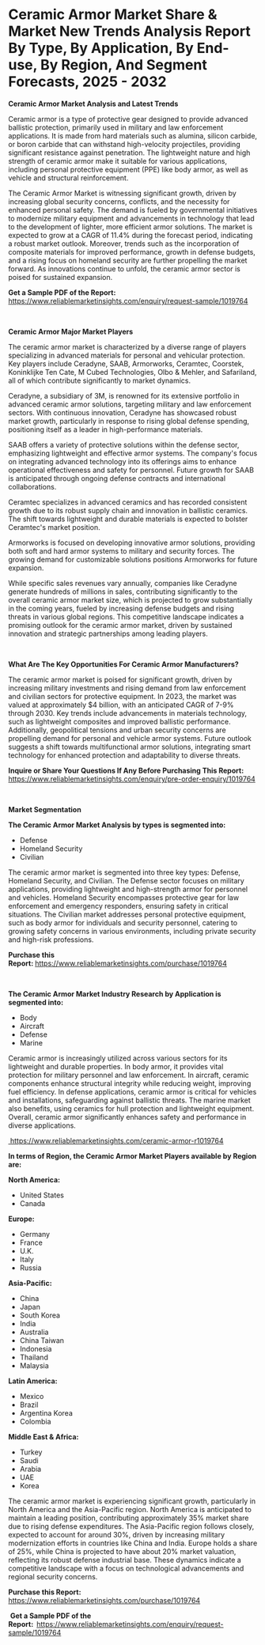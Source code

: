 <p><h1>Ceramic Armor Market Share & Market New Trends Analysis Report By Type, By Application, By End-use, By Region, And Segment Forecasts, 2025 - 2032</h1></p><p><strong>Ceramic Armor Market Analysis and Latest Trends</strong></p>
<p><p>Ceramic armor is a type of protective gear designed to provide advanced ballistic protection, primarily used in military and law enforcement applications. It is made from hard materials such as alumina, silicon carbide, or boron carbide that can withstand high-velocity projectiles, providing significant resistance against penetration. The lightweight nature and high strength of ceramic armor make it suitable for various applications, including personal protective equipment (PPE) like body armor, as well as vehicle and structural reinforcement.</p><p>The Ceramic Armor Market is witnessing significant growth, driven by increasing global security concerns, conflicts, and the necessity for enhanced personal safety. The demand is fueled by governmental initiatives to modernize military equipment and advancements in technology that lead to the development of lighter, more efficient armor solutions. The market is expected to grow at a CAGR of 11.4% during the forecast period, indicating a robust market outlook. Moreover, trends such as the incorporation of composite materials for improved performance, growth in defense budgets, and a rising focus on homeland security are further propelling the market forward. As innovations continue to unfold, the ceramic armor sector is poised for sustained expansion.</p></p>
<p><strong>Get a Sample PDF of the Report:&nbsp;</strong> <a href="https://www.reliablemarketinsights.com/enquiry/request-sample/1019764?utm_campaign=3325&utm_medium=2&utm_source=Github&utm_content=ia&utm_term=17042025&utm_id=ceramic-armor">https://www.reliablemarketinsights.com/enquiry/request-sample/1019764</a></p>
<p>&nbsp;</p>
<p><strong>Ceramic Armor Major Market Players</strong></p>
<p><p>The ceramic armor market is characterized by a diverse range of players specializing in advanced materials for personal and vehicular protection. Key players include Ceradyne, SAAB, Armorworks, Ceramtec, Coorstek, Koninklijke Ten Cate, M Cubed Technologies, Olbo & Mehler, and Safariland, all of which contribute significantly to market dynamics.</p><p>Ceradyne, a subsidiary of 3M, is renowned for its extensive portfolio in advanced ceramic armor solutions, targeting military and law enforcement sectors. With continuous innovation, Ceradyne has showcased robust market growth, particularly in response to rising global defense spending, positioning itself as a leader in high-performance materials.</p><p>SAAB offers a variety of protective solutions within the defense sector, emphasizing lightweight and effective armor systems. The company's focus on integrating advanced technology into its offerings aims to enhance operational effectiveness and safety for personnel. Future growth for SAAB is anticipated through ongoing defense contracts and international collaborations.</p><p>Ceramtec specializes in advanced ceramics and has recorded consistent growth due to its robust supply chain and innovation in ballistic ceramics. The shift towards lightweight and durable materials is expected to bolster Ceramtec's market position.</p><p>Armorworks is focused on developing innovative armor solutions, providing both soft and hard armor systems to military and security forces. The growing demand for customizable solutions positions Armorworks for future expansion.</p><p>While specific sales revenues vary annually, companies like Ceradyne generate hundreds of millions in sales, contributing significantly to the overall ceramic armor market size, which is projected to grow substantially in the coming years, fueled by increasing defense budgets and rising threats in various global regions. This competitive landscape indicates a promising outlook for the ceramic armor market, driven by sustained innovation and strategic partnerships among leading players.</p></p>
<p>&nbsp;</p>
<p><strong>What Are The Key Opportunities For Ceramic Armor Manufacturers?</strong></p>
<p><p>The ceramic armor market is poised for significant growth, driven by increasing military investments and rising demand from law enforcement and civilian sectors for protective equipment. In 2023, the market was valued at approximately $4 billion, with an anticipated CAGR of 7-9% through 2030. Key trends include advancements in materials technology, such as lightweight composites and improved ballistic performance. Additionally, geopolitical tensions and urban security concerns are propelling demand for personal and vehicle armor systems. Future outlook suggests a shift towards multifunctional armor solutions, integrating smart technology for enhanced protection and adaptability to diverse threats.</p></p>
<p><strong>Inquire or Share Your Questions If Any Before Purchasing This Report:</strong> <a href="https://www.reliablemarketinsights.com/enquiry/pre-order-enquiry/1019764?utm_campaign=3325&utm_medium=2&utm_source=Github&utm_content=ia&utm_term=17042025&utm_id=ceramic-armor">https://www.reliablemarketinsights.com/enquiry/pre-order-enquiry/1019764</a></p>
<p>&nbsp;</p>
<p><strong>Market Segmentation</strong></p>
<p><strong>The Ceramic Armor Market Analysis by types is segmented into:</strong></p>
<p><ul><li>Defense</li><li>Homeland Security</li><li>Civilian</li></ul></p>
<p><p>The ceramic armor market is segmented into three key types: Defense, Homeland Security, and Civilian. The Defense sector focuses on military applications, providing lightweight and high-strength armor for personnel and vehicles. Homeland Security encompasses protective gear for law enforcement and emergency responders, ensuring safety in critical situations. The Civilian market addresses personal protective equipment, such as body armor for individuals and security personnel, catering to growing safety concerns in various environments, including private security and high-risk professions.</p></p>
<p><strong>Purchase this Report:&nbsp;</strong><a href="https://www.reliablemarketinsights.com/purchase/1019764?utm_campaign=3325&utm_medium=2&utm_source=Github&utm_content=ia&utm_term=17042025&utm_id=ceramic-armor">https://www.reliablemarketinsights.com/purchase/1019764</a></p>
<p>&nbsp;</p>
<p><strong>The Ceramic Armor Market Industry Research by Application is segmented into:</strong></p>
<p><ul><li>Body</li><li>Aircraft</li><li>Defense</li><li>Marine</li></ul></p>
<p><p>Ceramic armor is increasingly utilized across various sectors for its lightweight and durable properties. In body armor, it provides vital protection for military personnel and law enforcement. In aircraft, ceramic components enhance structural integrity while reducing weight, improving fuel efficiency. In defense applications, ceramic armor is critical for vehicles and installations, safeguarding against ballistic threats. The marine market also benefits, using ceramics for hull protection and lightweight equipment. Overall, ceramic armor significantly enhances safety and performance in diverse applications.</p></p>
<p><a href="https://www.reliablemarketinsights.com/ceramic-armor-r1019764?utm_campaign=3325&utm_medium=2&utm_source=Github&utm_content=ia&utm_term=17042025&utm_id=ceramic-armor">&nbsp;https://www.reliablemarketinsights.com/ceramic-armor-r1019764</a></p>
<p><strong>In terms of Region, the Ceramic Armor Market Players available by Region are:</strong></p>
<p>
    <p> <strong> North America: </strong>
        <ul>
            <li>United States</li>
            <li>Canada</li>
        </ul>
        </p> 
    <p> <strong> Europe: </strong>
        <ul>
            <li>Germany</li>
            <li>France</li>
            <li>U.K.</li>
            <li>Italy</li>
            <li>Russia</li>
        </ul>
        </p> 
    <p> <strong> Asia-Pacific: </strong>
        <ul>
            <li>China</li>
            <li>Japan</li>
            <li>South Korea</li>
            <li>India</li>
            <li>Australia</li>
            <li>China Taiwan</li>
            <li>Indonesia</li>
            <li>Thailand</li>
            <li>Malaysia</li>
        </ul>
        </p> 
    <p> <strong> Latin America: </strong>
        <ul>
            <li>Mexico</li>
            <li>Brazil</li>
            <li>Argentina Korea</li>
            <li>Colombia</li>
        </ul>
        </p> 
    <p> <strong> Middle East & Africa: </strong>
        <ul>
            <li>Turkey</li>
            <li>Saudi</li>
            <li>Arabia</li>
            <li>UAE</li>
            <li>Korea</li>
        </ul>
    </p>
    </p>
<p><p>The ceramic armor market is experiencing significant growth, particularly in North America and the Asia-Pacific region. North America is anticipated to maintain a leading position, contributing approximately 35% market share due to rising defense expenditures. The Asia-Pacific region follows closely, expected to account for around 30%, driven by increasing military modernization efforts in countries like China and India. Europe holds a share of 25%, while China is projected to have about 20% market valuation, reflecting its robust defense industrial base. These dynamics indicate a competitive landscape with a focus on technological advancements and regional security concerns.</p></p>
<p><strong>Purchase this Report: </strong><a href="https://www.reliablemarketinsights.com/purchase/1019764?utm_campaign=3325&utm_medium=2&utm_source=Github&utm_content=ia&utm_term=17042025&utm_id=ceramic-armor">https://www.reliablemarketinsights.com/purchase/1019764</a></p>
<p>&nbsp;<strong>Get a Sample PDF of the Report:&nbsp;&nbsp;</strong><a href="https://www.reliablemarketinsights.com/enquiry/request-sample/1019764?utm_campaign=3325&utm_medium=2&utm_source=Github&utm_content=ia&utm_term=17042025&utm_id=ceramic-armor">https://www.reliablemarketinsights.com/enquiry/request-sample/1019764</a></p>
<p><strong></strong></p>
<p><p></p><p></p><p></p></p>